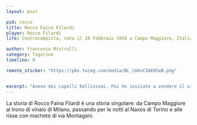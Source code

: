 ```yaml
---
layout: post

pid: rocco
title: Rocco Faina Filardi
player: Rocco Filardi
life: Centrocampista, nato il 10 Febbraio 1959 a Campo Maggiore, Italia

author: Francesco Mistrulli
category: figurine
timeline: 0

remote_sticker: "https://pbs.twimg.com/media/BL_cmUvCIAE0SeB.png"


excerpt: "Avevo dei capelli bellissimi. Poi ho iniziato a vendere il vino. Si sono accorciati."
---
```

La storia di Rocco Faina Filardi è una storia singolare: da Campo Maggiore al trono di vinaio di Milano, passando per le notti al Naxos di Torino e alle risse con machete di via Montagani.
